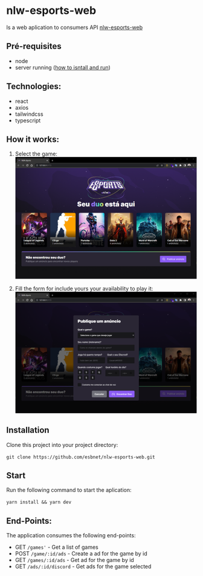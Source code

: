 # nlw-esports-web

Is a web aplication to consumers API [nlw-esports-web](https://github.com/esbnet/nlw-esports-server)

## Pré-requisites

- node
- server running ([how to isntall and run](https://github.com/esbnet/nlw-esports-server))

## Technologies:

- react
- axios
- tailwindcss
- typescript

## How it works:

1. Select the game:
   ![](src\assets\img\Main.png)

2. Fill the form for include yours your availability to play it:
   ![](src\assets\img\CreateAd.png)

## Installation

Clone this project into your project directory:

`git clone https://github.com/esbnet/nlw-esports-web.git`

## Start

Run the following command to start the aplication:

`yarn install && yarn dev`

## End-Points:

The application consumes the following end-points:

- GET `/games'` - Get a list of games
- POST `/game/:id/ads` - Create a ad for the game by id
- GET `/games/:id/ads` - Get ad for the game by id
- GET `/ads/:id/discord` - Get ads for the game selected
